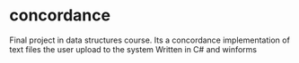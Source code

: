 # concordance
Final project in data structures course.
Its a concordance implementation of text files the user upload to the system
Written in C# and winforms
